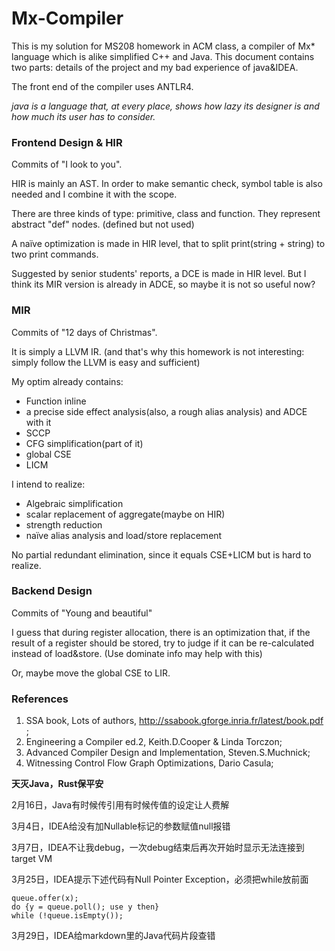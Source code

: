 # Mx-Compiler
This is my solution for MS208 homework in ACM class, a compiler of Mx* language which is alike simplified C++ and Java. 
This document contains two parts: details of the project and my bad experience of java&IDEA. 

The front end of the compiler uses ANTLR4. 

*java is a language that, at every place, shows how lazy its designer is and how much its user has to consider.*

### Frontend Design & HIR

Commits of "I look to you". 

HIR is mainly an AST. In order to make semantic check, symbol table is also needed and I combine it with the scope. 

There are three kinds of type: primitive, class and function. They represent abstract "def" nodes. (defined but not used)

A naïve optimization is made in HIR level, that to split print(string + string) to two print commands. 

Suggested by senior students' reports, a DCE is made in HIR level. But I think its MIR version is already in ADCE, so maybe it is not so useful now? 

### MIR

Commits of "12 days of Christmas". 

It is simply a LLVM IR. (and that's why this homework is not interesting: simply follow the LLVM is easy and sufficient)

My optim already contains: 

* Function inline
* a precise side effect analysis(also, a rough alias analysis) and ADCE with it
* SCCP
* CFG simplification(part of it)
* global CSE
* LICM

I intend to realize: 

 * Algebraic simplification
 * scalar replacement of aggregate(maybe on HIR)
 * strength reduction
 * naïve alias analysis and load/store replacement

 No partial redundant elimination, since it equals CSE+LICM but is hard to realize. 

### Backend Design

Commits of "Young and beautiful"

I guess that during register allocation, there is an optimization that, if the result of a register should be stored, try to judge if it can be re-calculated instead of load&store. (Use dominate info may help with this)

Or, maybe move the global CSE to LIR. 

### References

1. SSA book, Lots of authors, http://ssabook.gforge.inria.fr/latest/book.pdf ;
2. Engineering a Compiler ed.2, Keith.D.Cooper & Linda Torczon;
3. Advanced Compiler Design and Implementation, Steven.S.Muchnick;
4. Witnessing Control Flow Graph Optimizations, Dario Casula;

**天灭Java，Rust保平安**

2月16日，Java有时候传引用有时候传值的设定让人费解

3月4日，IDEA给没有加Nullable标记的参数赋值null报错

3月7日，IDEA不让我debug，一次debug结束后再次开始时显示无法连接到target VM

3月25日，IDEA提示下述代码有Null Pointer Exception，必须把while放前面

```
queue.offer(x);
do {y = queue.poll(); use y then} 
while (!queue.isEmpty());
```

3月29日，IDEA给markdown里的Java代码片段查错